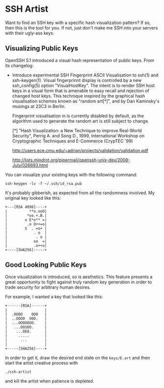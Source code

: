 # SSH Artist

Want to find an SSH key with a specific hash visualization pattern? If so, then
this is the tool for you. If not, just don't make me SSH into your servers with
their ugly-ass keys.

## Visualizing Public Keys

OpenSSH 5.1 introduced a visual hash representation of public keys. From its changelog:

 * Introduce experimental SSH Fingerprint ASCII Visualisation to ssh(1)
   and ssh-keygen(1). Visual fingerprinnt display is controlled by a new
   ssh_config(5) option "VisualHostKey". The intent is to render
   SSH host keys in a visual form that is amenable to easy recall and
   rejection of changed host keys. This technique inspired by the
   graphical hash visualisation schemes known as "random art[*]", and
   by Dan Kaminsky's musings at 23C3 in Berlin.

   Fingerprint visualisation in is currently disabled by default, as the
   algorithm used to generate the random art is still subject to change.

   [*] "Hash Visualization: a New Technique to improve Real-World
       Security", Perrig A. and Song D., 1999, International Workshop on
       Cryptographic Techniques and E-Commerce (CrypTEC '99)
   
   http://users.ece.cmu.edu/~adrian/projects/validation/validation.pdf
   
   http://lists.mindrot.org/pipermail/openssh-unix-dev/2008-July/026693.html
   
You can visualize your existing keys with the following command:

```
ssh-keygen -lv -f ~/.ssh/id_rsa.pub
```

It's probably gibberish, as expected from all the randomness involved. My
original key looked like this:

```
+---[RSA 4096]----+
|          **o.ooO|
|         *oo.+.B.|
|        o E*o** =|
|         .o O++=o|
|        S  . =o+ |
|            . o  |
|             . o |
|            oo  =|
|            .o++o|
+----[SHA256]-----+
```

## Good Looking Public Keys

Once visualization is introduced, so is aesthetics. This feature presents a
great opportunity to fight against truly random key generation in order to trade
security for arbitrary human desires.

For example, I wanted a key that looked like this:

```
+------[RSA]------+
|                 |
|  .OOOO    OOO   |
|  ..OOOO  OOO.   |
|  ...OOOOOOO.    |
|   ...OOSOO.     |
|    ...OEO.      |
|     .....       |
|      ...        |
|                 |
+-----[SHA256]----+
```

In order to get it, draw the desired end state on the `keys/E.art` and then
start the artist creative process with

```
./ssh-artist
```

and kill the artist when patience is depleted.
